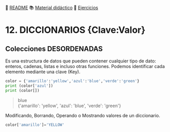 :page_with_curl: [README](../README.md) :books: [Material didáctico](/documentation/indicedocu.md) :pencil: [Ejercicios](/tests/indicetests.md)

# 12. DICCIONARIOS {Clave:Valor} 
## Colecciones DESORDENADAS

Es una estructura de datos que pueden contener cualquier tipo de dato: enteros, cadenas, listas e incluso otras funciones.
Podemos identificar cada elemento mediante una clave (Key).
````python
color = {'amarillo':'yellow','azul':'blue','verde':'green'}
print (color['azul'])
print (color[])
````
>blue  
{'amarillo': 'yellow', 'azul': 'blue', 'verde': 'green'}

Modificando, Borrando, Operando o Mostrando valores de un diccionario.

````python
color['amarillo']='YELLOW'
````